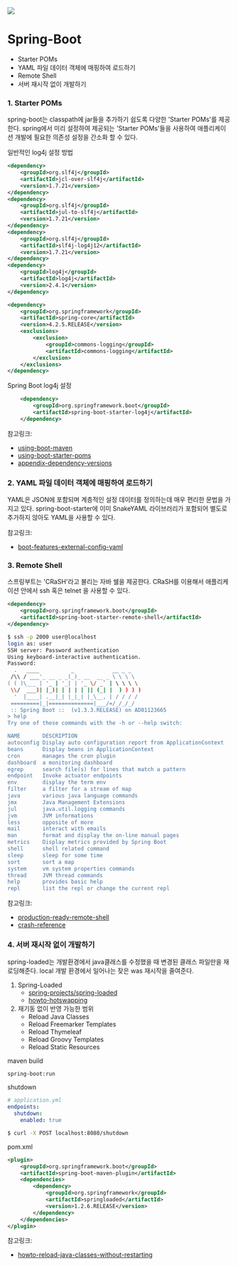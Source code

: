 ![](http://therealdanvega.com/wp-content/uploads/2016/01/spring-logo.png)
# Spring-Boot
- Starter POMs
- YAML 파일 데이터 객체에 매핑하여 로드하기
- Remote Shell
- 서버 재시작 없이 개발하기

### 1. Starter POMs
spring-boot는 classpath에 jar들을 추가하기 쉽도록 다양한 'Starter POMs'를 제공한다.
spring에서 미리 설정하여 제공되는 'Starter POMs'들을 사용하여 애플리케이션 개발에 필요한 의존성 설정을 간소화 할 수 있다.

일반적인 log4j 설정 방법
```xml
<dependency>
    <groupId>org.slf4j</groupId>
    <artifactId>jcl-over-slf4j</artifactId>
    <version>1.7.21</version>
</dependency>
<dependency>
    <groupId>org.slf4j</groupId>
    <artifactId>jul-to-slf4j</artifactId>
    <version>1.7.21</version>
</dependency>
<dependency>
    <groupId>org.slf4j</groupId>
    <artifactId>slf4j-log4j12</artifactId>
    <version>1.7.21</version>
</dependency>
<dependency>
    <groupId>log4j</groupId>
    <artifactId>log4j</artifactId>
    <version>2.4.1</version>
</dependency>

<dependency>
    <groupId>org.springframework</groupId>
    <artifactId>spring-core</artifactId>
    <version>4.2.5.RELEASE</version>
    <exclusions>
        <exclusion>
            <groupId>commons-logging</groupId>
            <artifactId>commons-logging</artifactId>
        </exclusion>
    </exclusions>
</dependency>
```

Spring Boot log4j 설정
```xml
	<dependency>
		<groupId>org.springframework.boot</groupId>
		<artifactId>spring-boot-starter-log4j</artifactId>
	</dependency>
```

참고링크:  
- [using-boot-maven](http://docs.spring.io/spring-boot/docs/current/reference/html/using-boot-build-systems.html#using-boot-maven)
- [using-boot-starter-poms](http://docs.spring.io/spring-boot/docs/current-SNAPSHOT/reference/htmlsingle/#using-boot-starter-poms)
- [appendix-dependency-versions](http://docs.spring.io/spring-boot/docs/current-SNAPSHOT/reference/htmlsingle/#appendix-dependency-versions)

### 2. YAML 파일 데이터 객체에 매핑하여 로드하기
YAML은 JSON에 포함되며 계층적인 설정 데이터를 정의하는데 매우 편리한 문법을 가지고 있다. 
spring-boot-starter에 이미 SnakeYAML 라이브러리가 포함되어 별도로 추가하지 않아도 YAML을 사용할 수 있다. 

참고링크:
- [boot-features-external-config-yaml](http://docs.spring.io/spring-boot/docs/current-SNAPSHOT/reference/htmlsingle/#boot-features-external-config-yaml)

### 3. Remote Shell
스프링부트는 'CRaSH'라고 불리는 자바 쉘을 제공한다. 
CRaSH를 이용해서 애플리케이션 안에서 ssh 혹은 telnet 을 사용할 수 있다. 

```xml
<dependency>
    <groupId>org.springframework.boot</groupId>
    <artifactId>spring-boot-starter-remote-shell</artifactId>
</dependency>
```

```bash
$ ssh -p 2000 user@localhost
login as: user
SSH server: Password authentication
Using keyboard-interactive authentication.
Password:
  .   ____          _            __ _ _
 /\\ / ___'_ __ _ _(_)_ __  __ _ \ \ \ \
( ( )\___ | '_ | '_| | '_ \/ _` | \ \ \ \
 \\/  ___)| |_)| | | | | || (_| |  ) ) ) )
  '  |____| .__|_| |_|_| |_\__, | / / / /
 =========|_|==============|___/=/_/_/_/
 :: Spring Boot ::  (v1.3.3.RELEASE) on AD01123665
> help
Try one of these commands with the -h or --help switch:

NAME       DESCRIPTION
autoconfig Display auto configuration report from ApplicationContext
beans      Display beans in ApplicationContext
cron       manages the cron plugin
dashboard  a monitoring dashboard
egrep      search file(s) for lines that match a pattern
endpoint   Invoke actuator endpoints
env        display the term env
filter     a filter for a stream of map
java       various java language commands
jmx        Java Management Extensions
jul        java.util.logging commands
jvm        JVM informations
less       opposite of more
mail       interact with emails
man        format and display the on-line manual pages
metrics    Display metrics provided by Spring Boot
shell      shell related command
sleep      sleep for some time
sort       sort a map
system     vm system properties commands
thread     JVM thread commands
help       provides basic help
repl       list the repl or change the current repl
```

참고링크:  
- [production-ready-remote-shell](http://docs.spring.io/spring-boot/docs/current-SNAPSHOT/reference/htmlsingle/#production-ready-remote-shell)
- [crash-reference](http://www.crashub.org/1.3/reference.html)

### 4. 서버 재시작 없이 개발하기
spring-loaded는 개발환경에서 java클래스를 수정했을 때 변경된 클래스 파일만을 재로딩해준다.
local 개발 환경에서 일어나는 잦은 was 재시작을 줄여준다.  

1. Spring-Loaded
    - [spring-projects/spring-loaded](https://github.com/spring-projects/spring-loaded)
    - [howto-hotswapping](http://docs.spring.io/spring-boot/docs/current/reference/html/howto-hotswapping.html)
2. 재기동 없이 반영 가능한 범위
    - Reload Java Classes
    - Reload Freemarker Templates
    - Reload Thymeleaf
    - Reload Groovy Templates
    - Reload Static Resources

maven build
```bash
spring-boot:run
```

shutdown
```yml
# application.yml
endpoints:
  shutdown:
    enabled: true
```
```bash
$ curl -X POST localhost:8080/shutdown
```

pom.xml
```xml
<plugin>
	<groupId>org.springframework.boot</groupId>
	<artifactId>spring-boot-maven-plugin</artifactId>
	<dependencies>
		<dependency>
			<groupId>org.springframework</groupId>
			<artifactId>springloaded</artifactId>
			<version>1.2.6.RELEASE</version>
		</dependency>
	</dependencies>
</plugin>
```

참고링크:  
- [howto-reload-java-classes-without-restarting](http://docs.spring.io/spring-boot/docs/current-SNAPSHOT/reference/htmlsingle/#howto-reload-java-classes-without-restarting)
